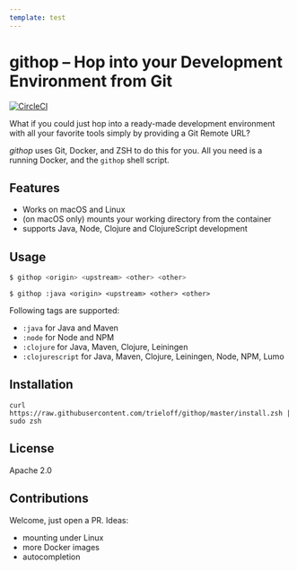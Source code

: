 ```yaml
---
template: test
---
```


# githop – Hop into your Development Environment from Git

[![CircleCI](https://circleci.com/gh/trieloff/githop.svg?style=svg)](https://circleci.com/gh/trieloff/githop)

What if you could just hop into a ready-made development environment with all your favorite tools simply by providing a Git Remote URL?

*githop* uses Git, Docker, and ZSH to do this for you. All you need is a running Docker, and the `githop` shell script.

## Features

* Works on macOS and Linux
* (on macOS only) mounts your working directory from the container
* supports Java, Node, Clojure and ClojureScript development

## Usage

```bash
$ githop <origin> <upstream> <other> <other>
```

```
$ githop :java <origin> <upstream> <other> <other>
```

Following tags are supported:

- `:java` for Java and Maven
- `:node` for Node and NPM
- `:clojure` for Java, Maven, Clojure, Leiningen
- `:clojurescript` for Java, Maven, Clojure, Leiningen, Node, NPM, Lumo

## Installation

```
curl https://raw.githubusercontent.com/trieloff/githop/master/install.zsh | sudo zsh
```

## License

Apache 2.0

## Contributions

Welcome, just open a PR. Ideas:

- mounting under Linux
- more Docker images
- autocompletion
